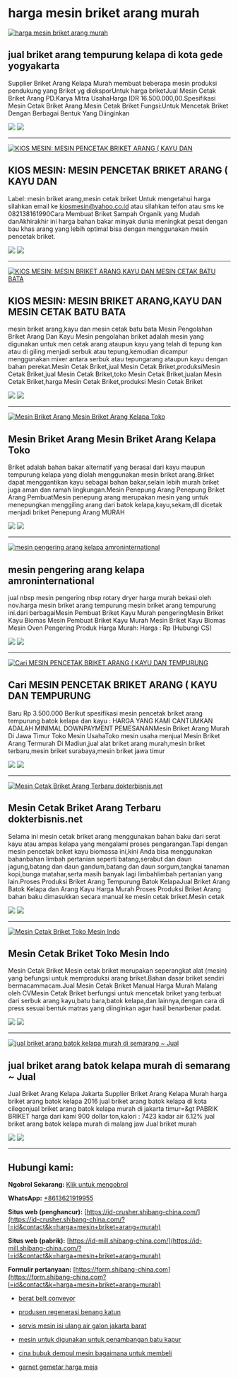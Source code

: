 # harga mesin briket arang murah

<a href="https://swt.shibang-china.com/?l=id&img&k=harga+mesin+briket+arang+murah" target="_blank">![harga mesin briket arang murah](http://static.shibang-china.com/all-800x300/1433.jpg)</a>

## jual briket arang tempurung kelapa di kota gede yogyakarta
Supplier Briket Arang Kelapa Murah membuat beberapa mesin produksi pendukung yang Briket yg dieksporUntuk harga briketJual Mesin Cetak Briket Arang PD.Karya Mitra UsahaHarga IDR 16.500.000,00.Spesifikasi Mesin Cetak Briket Arang.Mesin Cetak Briket Fungsi:Untuk Mencetak Briket Dengan Berbagai Bentuk Yang Diinginkan


<a href="https://whatsapp.shibangsoft.com/WhatsApp.php" target="_blank" title="WhatsApp">![](http://static.shibang-china.com/icon/whatsapp.png)</a> <a href="https://swt.shibang-china.com/?l=id&icon&k=harga+mesin+briket+arang+murah" target="_blank">![](http://static.shibang-china.com/icon/chat-id.png)</a>

---

<a href="https://swt.shibang-china.com/?l=id&img&k=harga+mesin+briket+arang+murah" target="_blank">![KIOS MESIN: MESIN PENCETAK BRIKET ARANG ( KAYU DAN](http://static.shibang-china.com/all-800x300/1159.jpg)</a>

## KIOS MESIN: MESIN PENCETAK BRIKET ARANG ( KAYU DAN
Label: mesin briket arang,mesin cetak briket Untuk mengetahui harga silahkan email ke kiosmesin@yahoo.co.id atau silahkan telfon atau sms ke 082138161990Cara Membuat Briket Sampah Organik yang Mudah danAkhirakhir ini harga bahan bakar minyak dunia meningkat pesat dengan bau khas arang yang lebih optimal bisa dengan menggunakan mesin pencetak briket.


<a href="https://whatsapp.shibangsoft.com/WhatsApp.php" target="_blank" title="WhatsApp">![](http://static.shibang-china.com/icon/whatsapp.png)</a> <a href="https://swt.shibang-china.com/?l=id&icon&k=harga+mesin+briket+arang+murah" target="_blank">![](http://static.shibang-china.com/icon/chat-id.png)</a>

---

<a href="https://swt.shibang-china.com/?l=id&img&k=harga+mesin+briket+arang+murah" target="_blank">![KIOS MESIN: MESIN BRIKET ARANG,KAYU DAN MESIN CETAK BATU BATA](http://static.shibang-china.com/all-800x300/834.jpg)</a>

## KIOS MESIN: MESIN BRIKET ARANG,KAYU DAN MESIN CETAK BATU BATA
mesin briket arang,kayu dan mesin cetak batu bata Mesin Pengolahan Briket Arang Dan Kayu Mesin pengolahan briket adalah mesin yang digunakan untuk men cetak arang ataupun kayu yang telah di tepung kan atau di giling menjadi serbuk atau tepung,kemudian dicampur menggunakan mixer antara serbuk atau tepungarang ataupun kayu dengan bahan perekat.Mesin Cetak Briket,jual Mesin Cetak Briket,produksiMesin Cetak Briket,jual Mesin Cetak Briket,toko Mesin Cetak Briket,jualan Mesin Cetak Briket,harga Mesin Cetak Briket,produksi Mesin Cetak Briket


<a href="https://whatsapp.shibangsoft.com/WhatsApp.php" target="_blank" title="WhatsApp">![](http://static.shibang-china.com/icon/whatsapp.png)</a> <a href="https://swt.shibang-china.com/?l=id&icon&k=harga+mesin+briket+arang+murah" target="_blank">![](http://static.shibang-china.com/icon/chat-id.png)</a>

---

<a href="https://swt.shibang-china.com/?l=id&img&k=harga+mesin+briket+arang+murah" target="_blank">![Mesin Briket Arang Mesin Briket Arang Kelapa Toko](http://static.shibang-china.com/all-800x300/1439.jpg)</a>

## Mesin Briket Arang Mesin Briket Arang Kelapa Toko
Briket adalah bahan bakar alternatif yang berasal dari kayu maupun tempurung kelapa yang diolah menggunakan mesin briket arang.Briket dapat menggantikan kayu sebagai bahan bakar,selain lebih murah briket juga aman dan ramah lingkungan.Mesin Penepung Arang Penepung Briket Arang PembuatMesin penepung arang merupakan mesin yang untuk menepungkan menggiling arang dari batok kelapa,kayu,sekam,dll dicetak menjadi briket Penepung Arang MURAH


<a href="https://whatsapp.shibangsoft.com/WhatsApp.php" target="_blank" title="WhatsApp">![](http://static.shibang-china.com/icon/whatsapp.png)</a> <a href="https://swt.shibang-china.com/?l=id&icon&k=harga+mesin+briket+arang+murah" target="_blank">![](http://static.shibang-china.com/icon/chat-id.png)</a>

---

<a href="https://swt.shibang-china.com/?l=id&img&k=harga+mesin+briket+arang+murah" target="_blank">![mesin pengering arang kelapa amroninternational](http://static.shibang-china.com/all-800x300/1448.jpg)</a>

## mesin pengering arang kelapa amroninternational
jual nbsp mesin pengering nbsp rotary dryer harga murah bekasi oleh nov.harga mesin briket arang tempurung mesin briket arang tempurung ini.dari berbagaiMesin Pembuat Briket Kayu Murah pengeringMesin Briket Kayu Biomas Mesin Pembuat Briket Kayu Murah Mesin Briket Kayu Biomas Mesin Oven Pengering Produk Harga Murah: Harga : Rp (Hubungi CS)


<a href="https://whatsapp.shibangsoft.com/WhatsApp.php" target="_blank" title="WhatsApp">![](http://static.shibang-china.com/icon/whatsapp.png)</a> <a href="https://swt.shibang-china.com/?l=id&icon&k=harga+mesin+briket+arang+murah" target="_blank">![](http://static.shibang-china.com/icon/chat-id.png)</a>

---

<a href="https://swt.shibang-china.com/?l=id&img&k=harga+mesin+briket+arang+murah" target="_blank">![Cari MESIN PENCETAK BRIKET ARANG ( KAYU DAN TEMPURUNG](http://static.shibang-china.com/all-800x300/619.jpg)</a>

## Cari MESIN PENCETAK BRIKET ARANG ( KAYU DAN TEMPURUNG
Baru Rp 3.500.000 Berikut spesifikasi mesin pencetak briket arang tempurung batok kelapa dan kayu : HARGA YANG KAMI CANTUMKAN ADALAH MINIMAL DOWNPAYMENT PEMESANANMesin Briket Arang Murah Di Jawa Timur Toko Mesin UsahaToko mesin usaha menjual Mesin Briket Arang Termurah Di Madiun,jual alat briket arang murah,mesin briket terbaru,mesin briket surabaya,mesin briket jawa timur


<a href="https://whatsapp.shibangsoft.com/WhatsApp.php" target="_blank" title="WhatsApp">![](http://static.shibang-china.com/icon/whatsapp.png)</a> <a href="https://swt.shibang-china.com/?l=id&icon&k=harga+mesin+briket+arang+murah" target="_blank">![](http://static.shibang-china.com/icon/chat-id.png)</a>

---

<a href="https://swt.shibang-china.com/?l=id&img&k=harga+mesin+briket+arang+murah" target="_blank">![Mesin Cetak Briket Arang Terbaru dokterbisnis.net](http://static.shibang-china.com/all-800x300/1217.jpg)</a>

## Mesin Cetak Briket Arang Terbaru dokterbisnis.net
Selama ini mesin cetak briket arang menggunakan bahan baku dari serat kayu atau ampas kelapa yang mengalami proses pengarangan.Tapi dengan mesin pencetak briket kayu biomassa ini,kini Anda bisa menggunakan bahanbahan limbah pertanian seperti batang,serabut dan daun jagung,batang dan daun gandum,batang dan daun sorgum,tangkai tanaman kopi,bunga matahar,serta masih banyak lagi limbahlimbah pertanian yang lain.Proses Produksi Briket Arang Tempurung Batok KelapaJual Briket Arang Batok Kelapa dan Arang Kayu Harga Murah Proses Produksi Briket Arang bahan baku dimasukkan secara manual ke mesin cetak briket.Mesin cetak


<a href="https://whatsapp.shibangsoft.com/WhatsApp.php" target="_blank" title="WhatsApp">![](http://static.shibang-china.com/icon/whatsapp.png)</a> <a href="https://swt.shibang-china.com/?l=id&icon&k=harga+mesin+briket+arang+murah" target="_blank">![](http://static.shibang-china.com/icon/chat-id.png)</a>

---

<a href="https://swt.shibang-china.com/?l=id&img&k=harga+mesin+briket+arang+murah" target="_blank">![Mesin Cetak Briket Toko Mesin Indo](http://static.shibang-china.com/all-800x300/941.jpg)</a>

## Mesin Cetak Briket Toko Mesin Indo
Mesin Cetak Briket Mesin cetak briket merupakan seperangkat alat (mesin) yang befungsi untuk memproduksi arang briket.Bahan dasar briket sendiri bermacammacam.Jual Mesin Cetak Briket Manual Harga Murah Malang oleh CVMesin Cetak Briket berfungsi untuk mencetak briket yang terbuat dari serbuk arang kayu,batu bara,batok kelapa,dan lainnya,dengan cara di press sesuai bentuk matras yang diinginkan agar hasil benarbenar padat.


<a href="https://whatsapp.shibangsoft.com/WhatsApp.php" target="_blank" title="WhatsApp">![](http://static.shibang-china.com/icon/whatsapp.png)</a> <a href="https://swt.shibang-china.com/?l=id&icon&k=harga+mesin+briket+arang+murah" target="_blank">![](http://static.shibang-china.com/icon/chat-id.png)</a>

---

<a href="https://swt.shibang-china.com/?l=id&img&k=harga+mesin+briket+arang+murah" target="_blank">![jual briket arang batok kelapa murah di semarang ~ Jual](http://static.shibang-china.com/all-800x300/1032.jpg)</a>

## jual briket arang batok kelapa murah di semarang ~ Jual
Jual Briket Arang Kelapa Jakarta Supplier Briket Arang Kelapa Murah harga briket arang batok kelapa 2016 jual briket arang batok kelapa di kota cilegonjual briket arang batok kelapa murah di jakarta timur=&gt PABRIK BRIKET harga dari kami 900 dollar ton,kalori : 7423 kadar air 6.12% jual briket arang batok kelapa murah di malang jaw Jual briket murah


<a href="https://whatsapp.shibangsoft.com/WhatsApp.php" target="_blank" title="WhatsApp">![](http://static.shibang-china.com/icon/whatsapp.png)</a> <a href="https://swt.shibang-china.com/?l=id&icon&k=harga+mesin+briket+arang+murah" target="_blank">![](http://static.shibang-china.com/icon/chat-id.png)</a>

---
## Hubungi kami:

**Ngobrol Sekarang:** [Klik untuk mengobrol](https://swt.shibang-china.com?l=id&contact&k=harga+mesin+briket+arang+murah)

**WhatsApp:**  [+8613621919955](https://whatsapp.shibangsoft.com/WhatsApp.php)

**Situs web (penghancur):** [https://id-crusher.shibang-china.com/](https://id-crusher.shibang-china.com/?l=id&contact&k=harga+mesin+briket+arang+murah)

**Situs web (pabrik):** [https://id-mill.shibang-china.com/](https://id-mill.shibang-china.com/?l=id&contact&k=harga+mesin+briket+arang+murah)

**Formulir pertanyaan:** [https://form.shibang-china.com](https://form.shibang-china.com?l=id&contact&k=harga+mesin+briket+arang+murah)

* [berat belt conveyor](../32/berat%20belt%20conveyor.md)

* [produsen regenerasi benang katun](../37/produsen%20regenerasi%20benang%20katun.md)

* [servis mesin isi ulang air galon jakarta barat](../33/servis%20mesin%20isi%20ulang%20air%20galon%20jakarta%20barat.md)

* [mesin untuk digunakan untuk penambangan batu kapur](../38/mesin%20untuk%20digunakan%20untuk%20penambangan%20batu%20kapur.md)

* [cina bubuk dempul mesin bagaimana untuk membeli](../32/cina%20bubuk%20dempul%20mesin%20bagaimana%20untuk%20membeli.md)

* [garnet gemetar harga meja](../40/garnet%20gemetar%20harga%20meja.md)